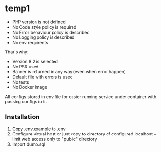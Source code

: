 # temp1

- PHP version is not defined
- No Code style policy is required
- No Error behaviour policy is described
- No Logging policy is described
- No env requirents

That's why:
- Version 8.2 is selected
- No PSR used
- Banner is returned in any way (even when error happen)
- Default file with errors is used
- No tests
- No Docker image

All configs stored in env file for easier running service under container with passing configs to it.

## Installation

1. Copy .env.example to .env
2. Configure virtual host or just copy to directory of configured localhost - limit web access only to "public" directory
3. Import dump.sql
